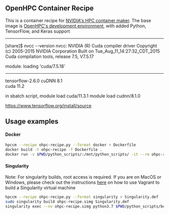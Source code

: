 
## OpenHPC Container Recipe

This is a container recipe for [NVIDIA's HPC container maker](https://github.com/NVIDIA/hpc-container-maker). The base image is [OpenHPC's development environment](https://quay.io/repository/ohpc/ohpc-gnu9), with added Python, TensorFlow, and Keras support



---
[share]$ nvcc --version
nvcc: NVIDIA (R) Cuda compiler driver
Copyright (c) 2005-2015 NVIDIA Corporation
Built on Tue_Aug_11_14:27:32_CDT_2015
Cuda compilation tools, release 7.5, V7.5.17

module: loading 'cuda/7.5.18'

---


tensorflow-2.6.0
cuDNN 8.1	
cuda 11.2


in sbatch script, 
module load cuda/11.3.1
module load cudnn/8.1.0


https://www.tensorflow.org/install/source


## Usage examples


#### Docker

```bash
hpccm --recipe ohpc-recipe.py --format docker > Dockerfile
docker build -t ohpc-recipe -f Dockerfile .
docker run -v $PWD/python_scripts/:/mnt/python_scripts/ -it --rm ohpc-recipe python3.7 /mnt/python_scripts/test.py
```

#### Singularity

Note: For singularity builds, root access is required. If you are on MacOS or Windows, please check out the instructions [here](https://docs.sylabs.io/guides/3.0/user-guide/installation.html#mac) on how to use Vagrant to build a Singularity virtual machine

```bash
hpccm --recipe ohpc-recipe.py --format singularity > Singularity.def
sudo singularity build ohpc-recipe.simg Singularity.def
singularity exec --nv ohpc-recipe.simg python3.7 $PWD/python_scripts/benchmark.py
```

